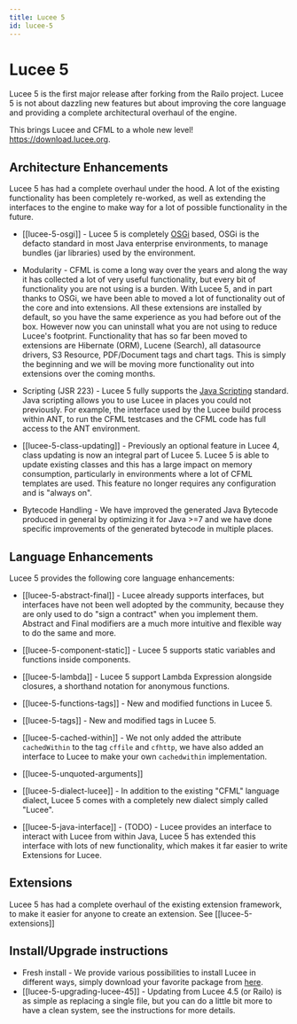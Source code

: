 ```yaml
---
title: Lucee 5
id: lucee-5
---
```


# Lucee 5

Lucee 5 is the first major release after forking from the Railo project. Lucee 5 is not about dazzling new features but about improving the core language and providing a complete architectural overhaul of the engine.

This brings Lucee and CFML to a whole new level! <https://download.lucee.org>.

## Architecture Enhancements ##
Lucee 5 has had a complete overhaul under the hood. A lot of the existing functionality has been completely re-worked, as well as extending the interfaces to the engine to make way for a lot of possible functionality in the future.

* [[lucee-5-osgi]] - Lucee 5 is completely [OSGi](http://en.wikipedia.org/wiki/OSGi) based, OSGi is the defacto standard in most Java enterprise environments, to manage bundles (jar libraries) used by the environment.

* Modularity - CFML is come a long way over the years and along the way it has collected a lot of very useful functionality, but every bit of functionality you are not using is a burden. With Lucee 5, and in part thanks to OSGi, we have been able to moved a lot of functionality out of the core and into extensions. All these extensions are installed by default, so you have the same experience as you had before out of the box. However now you can uninstall what you are not using to reduce Lucee's footprint. Functionality that has so far been moved to extensions are Hibernate (ORM), Lucene (Search), all datasource drivers, S3 Resource, PDF/Document tags and chart tags. This is simply the beginning and we will be moving more functionality out into extensions over the coming months.

* Scripting (JSR 223) - Lucee 5 fully supports the [Java Scripting](http://en.wikipedia.org/wiki/Scripting_for_the_Java_Platform) standard. Java scripting allows you to use Lucee in places you could not previously. For example, the interface used by the Lucee build process within ANT, to run the CFML testcases and the CFML code has full access to the ANT environment.

* [[lucee-5-class-updating]] - Previously an optional feature in Lucee 4, class updating is now an integral part of Lucee 5. Lucee 5 is able to update existing classes and this has a large impact on memory consumption, particularly in environments where a lot of CFML templates are used. This feature no longer requires any configuration and is "always on".

* Bytecode Handling - We have improved the generated Java Bytecode produced in general by optimizing it for Java >=7 and we have done specific improvements of the generated bytecode in multiple places.

## Language Enhancements ##
Lucee 5 provides the following core language enhancements:

* [[lucee-5-abstract-final]] - Lucee already supports interfaces, but interfaces have not been well adopted by the community, because they are only used to do "sign a contract" when you implement them. Abstract and Final modifiers are a much more intuitive and flexible way to do the same and more.

* [[lucee-5-component-static]] - Lucee 5 supports static variables and functions inside components.

* [[lucee-5-lambda]] - Lucee 5 support Lambda Expression alongside closures, a shorthand notation for anonymous functions.

* [[lucee-5-functions-tags]] - New and modified functions in Lucee 5.

* [[lucee-5-tags]] - New and modified tags in Lucee 5.

* [[lucee-5-cached-within]] - We not only added the attribute `cachedWithin` to the tag `cffile` and `cfhttp`, we have also added an interface to Lucee to make your own `cachedwithin` implementation.

* [[lucee-5-unquoted-arguments]]

* [[lucee-5-dialect-lucee]] - In addition to the existing "CFML" language dialect, Lucee 5 comes with a completely new dialect simply called "Lucee".

* [[lucee-5-java-interface]] - (TODO) - Lucee provides an interface to interact with Lucee from within Java, Lucee 5 has extended this interface with lots of new functionality, which makes it far easier to write Extensions for Lucee.

## Extensions ##
Lucee 5 has had a complete overhaul of the existing extension framework, to make it easier for anyone to create an extension. See [[lucee-5-extensions]]

## Install/Upgrade instructions ##
* Fresh install - We provide various possibilities to install Lucee in different ways, simply download your favorite package from  [here](https://lucee.org/downloads.html).
* [[lucee-5-upgrading-lucee-45]] - Updating from Lucee 4.5 (or Railo) is as simple as replacing a single file, but you can do a little bit more to have a clean system, see the instructions for more details.
